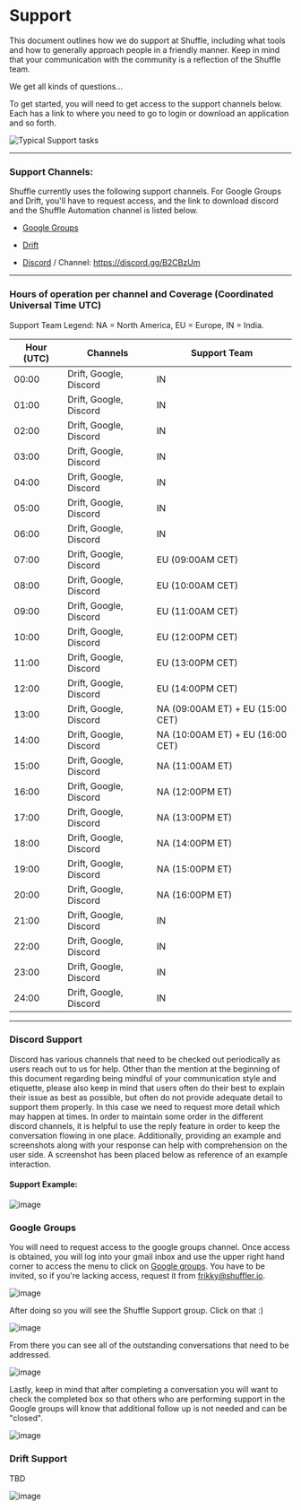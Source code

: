 # Support
This document outlines how we do support at Shuffle, including what tools and how to generally approach people in a friendly manner. Keep in mind that your communication with the community is a reflection of the Shuffle team.

We get all kinds of questions...

To get started, you will need to get access to the support channels below. Each has a link to where you need to go to login or download an application and so forth.

![Typical Support tasks](https://user-images.githubusercontent.com/5719530/194396752-2cd5401c-7b3e-4864-904d-06d99e53dd75.png)

---

### Support Channels:

Shuffle currently uses the following support channels. For Google Groups and Drift, you'll have to request access, and the link to download discord and the Shuffle Automation channel is listed below.

* [Google Groups](https://www.gmail.com)

* [Drift](https://www.drift.com/)

* [Discord](https://discord.com/) / Channel: https://discord.gg/B2CBzUm

---

### Hours of operation per channel and Coverage (Coordinated Universal Time UTC)

Support Team Legend: NA = North America, EU = Europe, IN = India.

| Hour (UTC) |        Channels        |          Support Team            |
|------------|------------------------|----------------------------------|
| 00:00      | Drift, Google, Discord | IN                               |        
| 01:00      | Drift, Google, Discord | IN                               |
| 02:00      | Drift, Google, Discord | IN                               |
| 03:00      | Drift, Google, Discord | IN                               |
| 04:00      | Drift, Google, Discord | IN                               |
| 05:00      | Drift, Google, Discord | IN                               |
| 06:00      | Drift, Google, Discord | IN                               |
| 07:00      | Drift, Google, Discord | EU (09:00AM CET)                 |
| 08:00      | Drift, Google, Discord | EU (10:00AM CET)                 |
| 09:00      | Drift, Google, Discord | EU (11:00AM CET)                 |
| 10:00      | Drift, Google, Discord | EU (12:00PM CET)                 |
| 11:00      | Drift, Google, Discord | EU (13:00PM CET)                 |
| 12:00      | Drift, Google, Discord | EU (14:00PM CET)                 |
| 13:00      | Drift, Google, Discord | NA (09:00AM ET) + EU (15:00 CET) |
| 14:00      | Drift, Google, Discord | NA (10:00AM ET) + EU (16:00 CET) |
| 15:00      | Drift, Google, Discord | NA (11:00AM ET)                  |
| 16:00      | Drift, Google, Discord | NA (12:00PM ET)                  |
| 17:00      | Drift, Google, Discord | NA (13:00PM ET)                  |
| 18:00      | Drift, Google, Discord | NA (14:00PM ET)                  |
| 19:00      | Drift, Google, Discord | NA (15:00PM ET)                  |
| 20:00      | Drift, Google, Discord | NA (16:00PM ET)                  |
| 21:00      | Drift, Google, Discord | IN                               |
| 22:00      | Drift, Google, Discord | IN                               |
| 23:00      | Drift, Google, Discord | IN                               |
| 24:00      | Drift, Google, Discord | IN                               |

---

### Discord Support

Discord has various channels that need to be checked out periodically as users reach out to us for help. Other than the mention at the beginning of this document regarding being mindful of your communication style and etiquette, please also keep in mind that users often do their best to explain their issue as best as possible, but often do not provide adequate detail to support them properly. In this case we need to request more detail which may happen at times. In order to maintain some order in the different discord channels, it is helpful to use the reply feature in order to keep the conversation flowing in one place. Additionally, providing an example and screenshots along with your response can help with comprehension on the user side. A screenshot has been placed below as reference of an example interaction.

#### Support Example: 

![image](https://user-images.githubusercontent.com/58112539/197282955-c5a7052c-36cb-4eb1-827e-4d6f3a3b8b5b.png)

### Google Groups

You will need to request access to the google groups channel. Once access is obtained, you will log into your gmail inbox and use the upper right hand corner to access the menu to click on [Google groups](https://groups.google.com/a/shuffler.io/g/shuffle-support). You have to be invited, so if you're lacking access, request it from frikky@shuffler.io.

![image](https://user-images.githubusercontent.com/58112539/197284935-e04a24ce-7ee6-4588-96f1-16a7887fca4c.png)

After doing so you will see the Shuffle Support group. Click on that :)

![image](https://user-images.githubusercontent.com/58112539/197285218-291dd6da-62da-4386-b249-f7d99bd7b083.png)

From there you can see all of the outstanding conversations that need to be addressed.

![image](https://user-images.githubusercontent.com/5719530/207633046-21ae7e99-5d33-48b4-8a0c-cda1f8c7fbad.png)

Lastly, keep in mind that after completing a conversation you will want to check the completed box so that others who are performing support in the Google groups will know that additional follow up is not needed and can be "closed".

![image](https://user-images.githubusercontent.com/5719530/207633743-c7df23f6-de8c-4f77-a743-de14d531f761.png)

### Drift Support

TBD 

![image](https://user-images.githubusercontent.com/58112539/197286250-c831e34b-552d-4d2f-a9f4-6325f15c3fbd.png)


